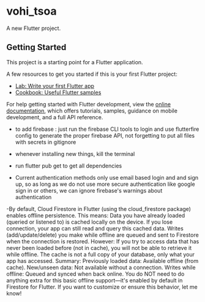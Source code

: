 # vohi_tsoa

A new Flutter project.

## Getting Started

This project is a starting point for a Flutter application.

A few resources to get you started if this is your first Flutter project:

- [Lab: Write your first Flutter app](https://docs.flutter.dev/get-started/codelab)
- [Cookbook: Useful Flutter samples](https://docs.flutter.dev/cookbook)

For help getting started with Flutter development, view the
[online documentation](https://docs.flutter.dev/), which offers tutorials,
samples, guidance on mobile development, and a full API reference.


- to add firebase : just run the firebase CLI tools to login and use flutterfire config to generate the proper firebase API, not forgetting to put all files with secrets in gitignore

- whenever installing new things, kill the terminal

- run flutter pub get to get all dependencies

- Current authentication methods only use email based login and and sign up, so as long as we do not use more secure authentication like google sign in or others, we can ignore firebase's warnings about authentication

-By default, Cloud Firestore in Flutter (using the cloud_firestore package) enables offline persistence. This means:
Data you have already loaded (queried or listened to) is cached locally on the device.
If you lose connection, your app can still read and query this cached data.
Writes (add/update/delete) you make while offline are queued and sent to Firestore when the connection is restored.
However:
If you try to access data that has never been loaded before (not in cache), you will not be able to retrieve it while offline.
The cache is not a full copy of your database, only what your app has accessed.
Summary:
Previously loaded data: Available offline (from cache).
New/unseen data: Not available without a connection.
Writes while offline: Queued and synced when back online.
You do NOT need to do anything extra for this basic offline support—it's enabled by default in Firestore for Flutter.
If you want to customize or ensure this behavior, let me know!

